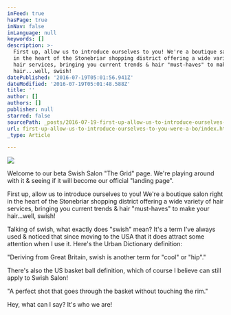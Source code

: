 ```yaml
---
inFeed: true
hasPage: true
inNav: false
inLanguage: null
keywords: []
description: >-
  First up, allow us to introduce ourselves to you! We're a boutique salon right
  in the heart of the Stonebriar shopping district offering a wide variety of
  hair services, bringing you current trends & hair "must-haves" to make your
  hair...well, swish!
datePublished: '2016-07-19T05:01:56.941Z'
dateModified: '2016-07-19T05:01:48.588Z'
title: ''
author: []
authors: []
publisher: null
starred: false
sourcePath: _posts/2016-07-19-first-up-allow-us-to-introduce-ourselves-to-you-were-a-bo.md
url: first-up-allow-us-to-introduce-ourselves-to-you-were-a-bo/index.html
_type: Article

---
```

![](https://the-grid-user-content.s3-us-west-2.amazonaws.com/17b51ad9-86e4-4aa7-b799-a70708b37efa.jpg)

Welcome to our beta Swish Salon "The Grid" page. We're playing around with it & seeing if it will become our official "landing page".

First up, allow us to introduce ourselves to you! We're a boutique salon right in the heart of the Stonebriar shopping district offering a wide variety of hair services, bringing you current trends & hair "must-haves" to make your hair...well, swish!

Talking of swish, what exactly does "swish" mean? It's a term I've always used & noticed that since moving to the USA that it does attract some attention when I use it. Here's the Urban Dictionary definition: 

"Deriving from Great Britain, swish is another term for "cool" or "hip"."

There's also the US basket ball definition, which of course I believe can still apply to Swish Salon! 

"A perfect shot that goes through the basket without touching the rim."

Hey, what can I say? It's who we are!